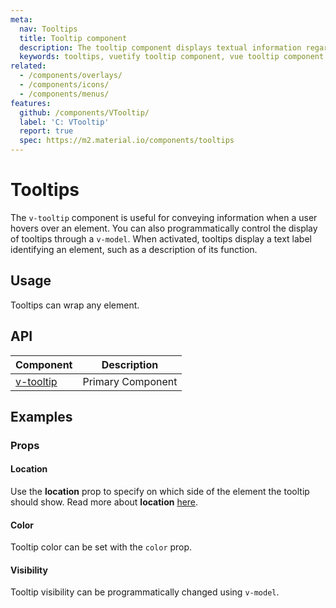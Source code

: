 ```yaml
---
meta:
  nav: Tooltips
  title: Tooltip component
  description: The tooltip component displays textual information regarding the element it is attached to.
  keywords: tooltips, vuetify tooltip component, vue tooltip component
related:
  - /components/overlays/
  - /components/icons/
  - /components/menus/
features:
  github: /components/VTooltip/
  label: 'C: VTooltip'
  report: true
  spec: https://m2.material.io/components/tooltips
---
```


# Tooltips

The `v-tooltip` component is useful for conveying information when a user hovers over an element. You can also programmatically control the display of tooltips through a `v-model`. When activated, tooltips display a text label identifying an element, such as a description of its function.

<PageFeatures />

## Usage

Tooltips can wrap any element.

<ExamplesUsage name="v-tooltip" />

<PromotedEntry />

## API

| Component | Description |
| - | - |
| [v-tooltip](/api/v-tooltip/) | Primary Component |

<ApiInline hide-links />

## Examples

### Props

#### Location

Use the **location** prop to specify on which side of the element the tooltip should show. Read more about **location** [here](/components/overlays/#location).

<ExamplesExample file="v-tooltip/prop-location" />

#### Color

Tooltip color can be set with the `color` prop.

<ExamplesExample file="v-tooltip/prop-color" />

#### Visibility

Tooltip visibility can be programmatically changed using `v-model`.

<ExamplesExample file="v-tooltip/prop-visibility" />
